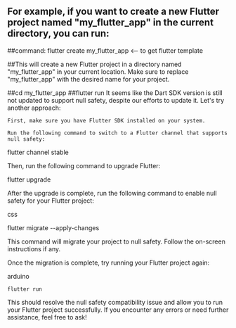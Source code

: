 ## For example, if you want to create a new Flutter project named "my_flutter_app" in the current directory, you can run:


##command: flutter create my_flutter_app   <-- to get flutter template

##This will create a new Flutter project in a directory named "my_flutter_app" in your current location. Make sure to replace "my_flutter_app" with the desired name for your project.

##cd my_flutter_app
##flutter run
It seems like the Dart SDK version is still not updated to support null safety, despite our efforts to update it. Let's try another approach:

    First, make sure you have Flutter SDK installed on your system.

    Run the following command to switch to a Flutter channel that supports null safety:

flutter channel stable

Then, run the following command to upgrade Flutter:

flutter upgrade

After the upgrade is complete, run the following command to enable null safety for your Flutter project:

css

flutter migrate --apply-changes

This command will migrate your project to null safety. Follow the on-screen instructions if any.

Once the migration is complete, try running your Flutter project again:

arduino

    flutter run

This should resolve the null safety compatibility issue and allow you to run your Flutter project successfully. If you encounter any errors or need further assistance, feel free to ask!

